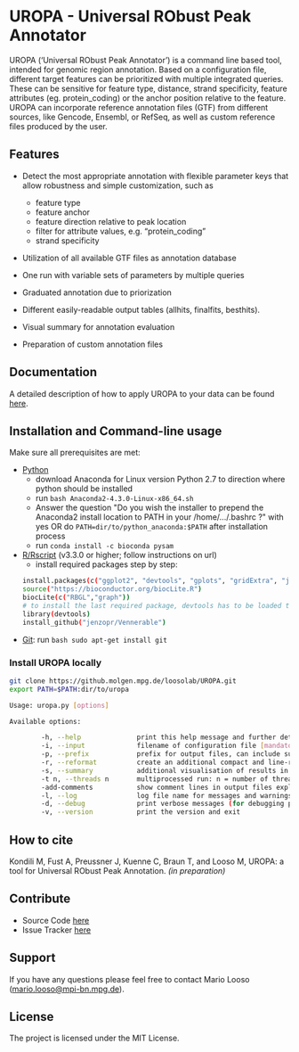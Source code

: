 UROPA - Universal RObust Peak Annotator
=======================================

UROPA (‘Universal RObust Peak Annotator’) is a command line based tool, intended for genomic region
annotation. Based on a configuration file, different target features can be prioritized with multiple integrated queries.
These can be sensitive for feature type, distance, strand specificity, feature attributes (eg. protein_coding) or the anchor position relative to the feature.
UROPA can incorporate reference annotation files (GTF) from different sources, like Gencode, Ensembl, or RefSeq,
as well as custom reference files produced by the user.

Features
--------

-  Detect the most appropriate annotation with flexible parameter keys that allow
   robustness and simple customization, such as

   -  feature type
   -  feature anchor
   -  feature direction relative to peak location
   -  filter for attribute values, e.g. “protein\_coding”
   -  strand specificity

-  Utilization of all available GTF files as annotation database
-  One run with variable sets of parameters by multiple queries
-  Graduated annotation due to priorization
-  Different easily-readable output tables (allhits, finalfits, besthits).
-  Visual summary for annotation evaluation
-  Preparation of custom annotation files

Documentation
--------------
A detailed description of how to apply UROPA to your data can be found [here](http://uropa-manual.readthedocs.io/).

Installation and Command-line usage
------------------------------------
Make sure all prerequisites are met:

- [Python](http://continuum.io/downloads) 
	- download Anaconda for Linux version Python 2.7 to direction where python should be installed
	- run ```bash Anaconda2-4.3.0-Linux-x86_64.sh``` 
	- Answer the question "Do you wish the installer to prepend the Anaconda2 install location to PATH in your /home/.../.bashrc ?" with yes 
		OR do ```PATH=dir/to/python_anaconda:$PATH``` after installation process
	- run ```conda install -c bioconda pysam```
- [R/Rscript](http://www.r-project.org/) (v3.3.0 or higher; follow instructions on url)
	- install required packages step by step: 
	```bash
	install.packages(c("ggplot2", "devtools", "gplots", "gridExtra", "jsonlite", "VennDiagram"))
	source("https://bioconductor.org/biocLite.R")
	biocLite(c("RBGL","graph"))
	# to install the last required package, devtools has to be loaded to use the install from github function
	library(devtools)
	install_github("jenzopr/Vennerable")
	```
- [Git](https://git-scm.com/): run ```bash sudo apt-get install git``` 

### Install UROPA locally

```bash
git clone https://github.molgen.mpg.de/loosolab/UROPA.git
export PATH=$PATH:dir/to/uropa
```

```bash                        
Usage: uropa.py [options]          

Available options:

		-h, --help             	print this help message and further details on the configuration file
        -i, --input            	filename of configuration file [mandatory]
        -p, --prefix           	prefix for output files, can include subdirectories [basename of --input]
        -r, --reformat         	create an additional compact and line-reduced table as result file
        -s, --summary          	additional visualisation of results in graphical format will be created
        -t n, --threads n      	multiprocessed run: n = number of threads to run annotation process
        -add-comments          	show comment lines in output files explaining the columns
        -l, --log              	log file name for messages and warnings
        -d, --debug            	print verbose messages (for debugging purposes)
        -v, --version          	print the version and exit
```

How to cite
-----------

Kondili M, Fust A, Preussner J, Kuenne C, Braun T, and Looso M, UROPA: a tool for Universal RObust Peak Annotation. *(in preparation)*

Contribute
----------

* Source Code [here](https://github.molgen.mpg.de/loosolab/UROPA)
* Issue Tracker [here](https://github.molgen.mpg.de/loosolab/UROPA/issues)

Support
-------

If you have any questions please feel free to contact Mario Looso (mario.looso@mpi-bn.mpg.de).

License
-------

The project is licensed under the MIT License.
